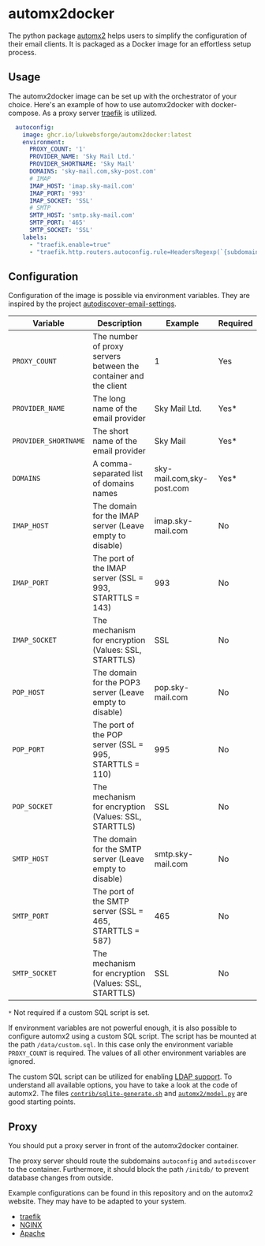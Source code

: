 # automx2docker

The python package [automx2](https://github.com/rseichter/automx2) helps users to simplify the configuration of their
email clients. It is packaged as a Docker image for an effortless setup process.

## Usage

The automx2docker image can be set up with the orchestrator of your choice. Here's an example of how to use
automx2docker with docker-compose. As a proxy server [traefik](https://doc.traefik.io/traefik/) is utilized.

```yaml
  autoconfig:
    image: ghcr.io/lukwebsforge/automx2docker:latest
    environment:
      PROXY_COUNT: '1'
      PROVIDER_NAME: 'Sky Mail Ltd.'
      PROVIDER_SHORTNAME: 'Sky Mail'
      DOMAINS: 'sky-mail.com,sky-post.com'
      # IMAP
      IMAP_HOST: 'imap.sky-mail.com'
      IMAP_PORT: '993'
      IMAP_SOCKET: 'SSL'
      # SMTP
      SMTP_HOST: 'smtp.sky-mail.com'
      SMTP_PORT: '465'
      SMTP_SOCKET: 'SSL'
    labels:
      - "traefik.enable=true"
      - "traefik.http.routers.autoconfig.rule=HeadersRegexp(`{subdomain:(autoconfig|autodiscovery)}.{domain:(sky-mail|sky-post)}.com`) && Path(`/mobileconfig/`, `/mail/config-v1.1.xml`, `/AutoDiscover/AutoDiscover.xml`, `/autodiscover/autodiscover.xml`)"
```

## Configuration

Configuration of the image is possible via environment variables. They are inspired by the
project [autodiscover-email-settings](https://github.com/Monogramm/autodiscover-email-settings).

| Variable             | Description                                                      | Example                   | Required |
|----------------------|------------------------------------------------------------------|---------------------------|----------|
| `PROXY_COUNT`        | The number of proxy servers between the container and the client | 1                         | Yes      |
| `PROVIDER_NAME`      | The long name of the email provider                              | Sky Mail Ltd.             | Yes*     |
| `PROVIDER_SHORTNAME` | The short name of the email provider                             | Sky Mail                  | Yes*     |
| `DOMAINS`            | A comma-separated list of domains names                          | sky-mail.com,sky-post.com | Yes*     |
| `IMAP_HOST`          | The domain for the IMAP server (Leave empty to disable)          | imap.sky-mail.com         | No       |
| `IMAP_PORT`          | The port of the IMAP server (SSL = 993, STARTTLS = 143)          | 993                       | No       |
| `IMAP_SOCKET`        | The mechanism for encryption (Values: SSL, STARTTLS)             | SSL                       | No       |
| `POP_HOST`           | The domain for the POP3 server (Leave empty to disable)          | pop.sky-mail.com          | No       |
| `POP_PORT`           | The port of the POP server (SSL = 995, STARTTLS = 110)           | 995                       | No       |
| `POP_SOCKET`         | The mechanism for encryption (Values: SSL, STARTTLS)             | SSL                       | No       |
| `SMTP_HOST`          | The domain for the SMTP server (Leave empty to disable)          | smtp.sky-mail.com         | No       |
| `SMTP_PORT`          | The port of the SMTP server (SSL = 465, STARTTLS = 587)          | 465                       | No       |
| `SMTP_SOCKET`        | The mechanism for encryption (Values: SSL, STARTTLS)             | SSL                       | No       |

`*` Not required if a custom SQL script is set.

If environment variables are not powerful enough, it is also possible to configure automx2 using a custom SQL script.
The script has be mounted at the path `/data/custom.sql`. In this case only the environment variable `PROXY_COUNT` is
required. The values of all other environment variables are ignored.

The custom SQL script can be utilized for enabling [LDAP support](https://rseichter.github.io/automx2/#ldap). To
understand all available options, you have to take a look at the code of automx2. The
files [`contrib/sqlite-generate.sh`](https://github.com/rseichter/automx2/blob/master/contrib/sqlite-generate.sh) and
[`automx2/model.py`](https://github.com/rseichter/automx2/blob/master/automx2/model.py) are good starting points.

## Proxy

You should put a proxy server in front of the automx2docker container.

The proxy server should route the subdomains `autoconfig` and `autodiscover` to the container. Furthermore, it should
block the path `/initdb/` to prevent database changes from outside.

Example configurations can be found in this repository and on the automx2 website. They may have to be adapted to your
system.

* [traefik](examples/docker-compose.yml)
* [NGINX](https://rseichter.github.io/automx2/#nginx)
* [Apache](https://rseichter.github.io/automx2/#apache)
